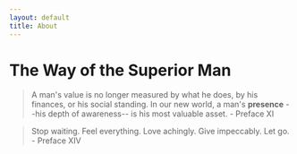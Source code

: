 ```yaml
---
layout: default
title: About
---
```


# The Way of the Superior Man

> A man's value is no longer measured by what he does, by his finances, or his social standing. In our new world, a man's **presence** --his depth of awareness-- is his most valuable asset. - Preface XI

> Stop waiting. Feel everything. Love achingly. Give impeccably. Let go. - Preface XIV